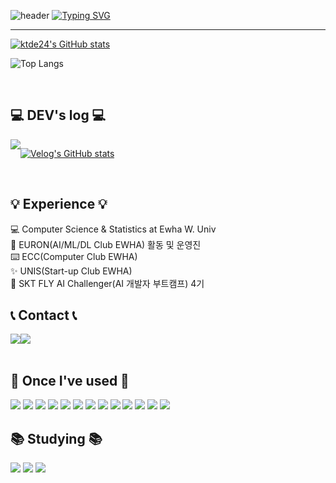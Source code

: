 ![header](https://capsule-render.vercel.app/api?type=waving&color=68f7f7&text=&animation=twinkling&height=100)
[![Typing SVG](https://readme-typing-svg.demolab.com?font=Alkatra&weight=500&size=45&duration=3500&pause=3&color=b1fafa&center=false&vCenter=false&multiline=true&repeat=true&width=1000&height=100&lines=Welcome+to+ktde24's+GitHub!👋)](https://git.io/typing-svg)

<div align="left">
  
-------

[![ktde24's GitHub stats](https://github-readme-stats.vercel.app/api?username=ktde24&include_all_commits=true&show_icons=true&theme=dark)](https://github.com/ktde24/github-readme-stats)

![Top Langs](https://github-readme-stats.vercel.app/api/top-langs/?username=ktde24&layout=compact)


<br>

## 💻 DEV's log 💻
<div style="display:flex; flex-direction:row;">
    <a href="https://velog.io/@ktde24">
        <img src="https://img.shields.io/badge/Velog-20c997?style=for-the-badge&logo=Vimeo&logoColor=white"> 
    </a>

[![Velog's GitHub stats](https://velog-readme-stats.vercel.app/api?name=ktde24)](https://github.com/ktde24/velog-readme-stats)
</div><br>

## 💡 Experience 💡
💻 Computer Science & Statistics at Ewha W. Univ
<br>
📲 EURON(AI/ML/DL Club EWHA) 활동 및 운영진
<br>
⌨️ ECC(Computer Club EWHA)
<br>
✨ UNIS(Start-up Club EWHA)
<br>
🏢 SKT FLY AI Challenger(AI 개발자 부트캠프) 4기

## 📞 Contact 📞
<div style="display:flex; flex-direction:row;">
    <a href="mailto:kjjgbjbe24@gmail.com">
        <img src="https://img.shields.io/badge/Gmail-EA4335?style=for-the-badge&logo=Gmail&logoColor=white"> 
    </a>
    <a href="https://open.kakao.com/o/sL4L1zeg">
        <img src="https://img.shields.io/badge/KakaoTalk-FFCD00?style=for-the-badge&logoColor=black&logo=KakaoTalk"> 
    </a>
</div><br>

## 🔨 Once I've used 🔨
<div style="display:flex; flex-direction:column; align-items:flex-start;">
    <div>
        <img src="https://img.shields.io/badge/python-3670A0?style=for-the-badge&logo=python&logoColor=ffdd54">
        <img src="https://img.shields.io/badge/django-092E20?style=for-the-badge&logo=django&logoColor=white">
        <img src="https://img.shields.io/badge/mysql-4479A1?style=for-the-badge&logo=mysql&logoColor=white">
        <img src="https://img.shields.io/badge/mariaDB-003545?style=for-the-badge&logo=mariaDB&logoColor=white">
        <img src="https://img.shields.io/badge/c++-00599C?style=for-the-badge&logo=c%2B%2B&logoColor=white">
        <img src="https://img.shields.io/badge/github-181717?style=for-the-badge&logo=github&logoColor=white">
        <img src ="https://img.shields.io/badge/jupyter-%23FA0F00.svg?style=for-the-badge&logo=jupyter&logoColor=white">
        <img src ="https://img.shields.io/badge/Visual%20Studio%20Code-0078d7.svg?style=for-the-badge&logo=visual-studio-code&logoColor=white">
        <img src="https://img.shields.io/badge/azure-%230072C6.svg?style=for-the-badge&logo=microsoftazure&logoColor=white">
        <img src="https://img.shields.io/badge/node.js-6DA55F?style=for-the-badge&logo=node.js&logoColor=white">
        <img src="https://img.shields.io/badge/javascript-%23323330.svg?style=for-the-badge&logo=javascript&logoColor=%23F7DF1E">
        <img src="https://img.shields.io/badge/Flask-000000?style=flat-square&logo=flask&logoColor=white"/>
        <img src="https://img.shields.io/badge/Amazon AWS-232F3E?style=flat-square&logo=amazonaws&logoColor=white"/>
    </div>

## 📚 Studying 📚
<div style="display:flex; flex-direction:column; align-items:flex-start;">
    <div>
        <img src="https://img.shields.io/badge/css3-%231572B6.svg?style=for-the-badge&logo=css3&logoColor=white">
        <img src="https://img.shields.io/badge/html5-%23E34F26.svg?style=for-the-badge&logo=html5&logoColor=white">
        <img src="https://img.shields.io/badge/spring-%236DB33F.svg?style=for-the-badge&logo=spring&logoColor=white">
  </div>
</div>
